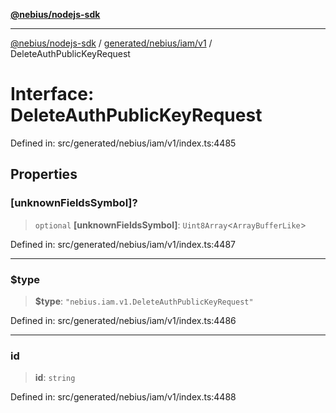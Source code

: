 [**@nebius/nodejs-sdk**](../../../../../README.md)

---

[@nebius/nodejs-sdk](../../../../../README.md) / [generated/nebius/iam/v1](../README.md) / DeleteAuthPublicKeyRequest

# Interface: DeleteAuthPublicKeyRequest

Defined in: src/generated/nebius/iam/v1/index.ts:4485

## Properties

### \[unknownFieldsSymbol\]?

> `optional` **\[unknownFieldsSymbol\]**: `Uint8Array`\<`ArrayBufferLike`\>

Defined in: src/generated/nebius/iam/v1/index.ts:4487

---

### $type

> **$type**: `"nebius.iam.v1.DeleteAuthPublicKeyRequest"`

Defined in: src/generated/nebius/iam/v1/index.ts:4486

---

### id

> **id**: `string`

Defined in: src/generated/nebius/iam/v1/index.ts:4488
